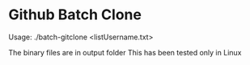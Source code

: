 # Github Batch Clone

Usage: ./batch-gitclone <repo name> <destinatnion folder> <listUsername.txt>

The binary files are in output folder
This has been tested only in Linux
